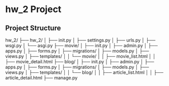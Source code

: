 # hw_2 Project


## Project Structure

hw_2/ ├── hw_2/ │ ├── init.py │ ├── settings.py │ ├── urls.py │ ├── wsgi.py │ └── asgi.py ├── movie/ │ ├── init.py │ ├── admin.py │ ├── apps.py │ ├── forms.py │ ├── migrations/ │ ├── models.py │ ├── views.py │ ├── templates/ │ │ └── movie/ │ │ ├── movie_list.html │ │ ├── movie_detail.html ├── blog/ │ ├── init.py │ ├── admin.py │ ├── apps.py │ ├── forms.py │ ├── migrations/ │ ├── models.py │ ├── views.py │ ├── templates/ │ │ └── blog/ │ │ ├── article_list.html │ │ ├── article_detail.html ├── manage.py

